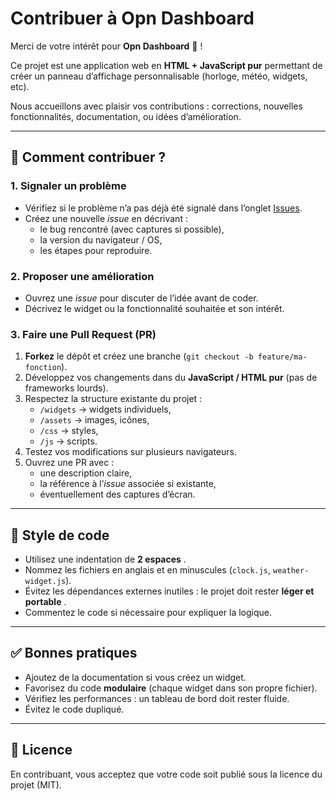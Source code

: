 # Contribuer à Opn Dashboard

Merci de votre intérêt pour **Opn Dashboard** 🎉 !

Ce projet est une application web en **HTML + JavaScript pur** permettant de créer un panneau d’affichage personnalisable (horloge, météo, widgets, etc).

Nous accueillons avec plaisir vos contributions : corrections, nouvelles fonctionnalités, documentation, ou idées d’amélioration.

---

## 🚀 Comment contribuer ?

### 1. Signaler un problème

* Vérifiez si le problème n’a pas déjà été signalé dans l’onglet [Issues]().
* Créez une nouvelle *issue* en décrivant :
  * le bug rencontré (avec captures si possible),
  * la version du navigateur / OS,
  * les étapes pour reproduire.

### 2. Proposer une amélioration

* Ouvrez une *issue* pour discuter de l’idée avant de coder.
* Décrivez le widget ou la fonctionnalité souhaitée et son intérêt.

### 3. Faire une Pull Request (PR)

1. **Forkez** le dépôt et créez une branche (`git checkout -b feature/ma-fonction`).
2. Développez vos changements dans du **JavaScript / HTML pur** (pas de frameworks lourds).
3. Respectez la structure existante du projet :
   * `/widgets` → widgets individuels,
   * `/assets` → images, icônes,
   * `/css` → styles,
   * `/js` → scripts.
4. Testez vos modifications sur plusieurs navigateurs.
5. Ouvrez une PR avec :
   * une description claire,
   * la référence à l’*issue* associée si existante,
   * éventuellement des captures d’écran.

---

## 🧹 Style de code

* Utilisez une indentation de  **2 espaces** .
* Nommez les fichiers en anglais et en minuscules (`clock.js`, `weather-widget.js`).
* Évitez les dépendances externes inutiles : le projet doit rester  **léger et portable** .
* Commentez le code si nécessaire pour expliquer la logique.

---

## ✅ Bonnes pratiques

* Ajoutez de la documentation si vous créez un widget.
* Favorisez du code **modulaire** (chaque widget dans son propre fichier).
* Vérifiez les performances : un tableau de bord doit rester fluide.
* Évitez le code dupliqué.

---

## 📜 Licence

En contribuant, vous acceptez que votre code soit publié sous la licence du projet (MIT).
